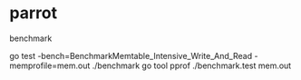 # parrot

benchmark

go test -bench=BenchmarkMemtable_Intensive_Write_And_Read -memprofile=mem.out ./benchmark
go tool pprof ./benchmark.test mem.out  